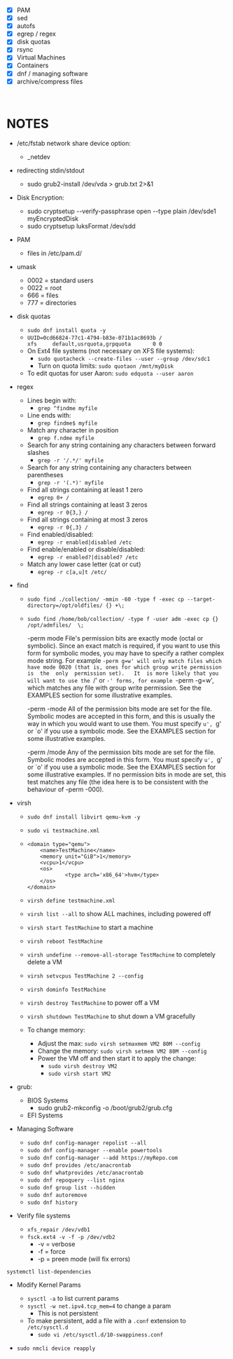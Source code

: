 - [x] PAM
- [x] sed
- [x] autofs
- [x] egrep / regex
- [x] disk quotas
- [x] rsync
- [x] Virtual Machines
- [x] Containers
- [x] dnf / managing software
- [x] archive/compress files

</br>

# NOTES

- /etc/fstab network share device option:
  - _netdev

- redirecting stdin/stdout
  - sudo grub2-install /dev/vda > grub.txt 2>&1

- Disk Encryption:
  - sudo cryptsetup --verify-passphrase open --type plain /dev/sde1 myEncryptedDisk
  - sudo cryptsetup luksFormat /dev/sdd

- PAM
  - files in /etc/pam.d/

- umask
  - 0002 = standard users
  - 0022 = root
  - 666 = files
  - 777 = directories

- disk quotas
  - `sudo dnf install quota -y`
  - `UUID=0cd66824-77c1-4794-b83e-071b1ac8693b /                       xfs     default,usrquota,grpquota       0 0`
  - On Ext4 file systems (not necessary on XFS file systems):
    - `sudo quotacheck --create-files --user --group /dev/sdc1`
    - Turn on quota limits: `sudo quotaon /mnt/myDisk`
  - To edit quotas for user Aaron: `sudo edquota --user aaron`

- regex
  - Lines begin with:
    - `grep ^findme myfile`
  - Line ends with:
    - `grep findme$ myfile`
  - Match any character in position
    - `grep f.ndme myfile`
  - Search for any string containing any characters between forward slashes
    - `grep -r '/.*/' myfile`
  - Search for any string containing any characters between parentheses
    - `grep -r '(.*)' myfile`
  - Find all strings containing at least 1 zero
    - `egrep 0+ /`
  - Find all strings containing at least 3 zeros
    - `egrep -r 0{3,} /`
  - Find all strings containing at most 3 zeros
    - `egrep -r 0{,3} /`
  - Find enabled/disabled:
    - `egrep -r enabled|disabled /etc`
  - Find enable/enabled or disable/disabled:
    - `egrep -r enabled?|disabled? /etc`
  - Match any lower case letter (cat or cut)
    - `egrep -r c[a,u]t /etc/`


- find
  - `sudo find ./collection/ -mmin -60 -type f -exec cp --target-directory=/opt/oldfiles/ {} +\;`
  - `sudo find /home/bob/collection/ -type f -user adm -exec cp {} /opt/admfiles/  \;`

       -perm mode
              File's permission bits are exactly mode (octal or symbolic).  Since an exact match is required, if you want to use this form for symbolic modes, you may have to specify a
              rather complex mode string.  For example `-perm g=w' will only match files which have mode 0020 (that is, ones for which group write permission  is  the  only  permission
              set).   It  is more likely that you will want to use the `/' or `-' forms, for example `-perm -g=w', which matches any file with group write permission.  See the EXAMPLES
              section for some illustrative examples.

       -perm -mode
              All of the permission bits mode are set for the file.  Symbolic modes are accepted in this form, and this is usually the way in which you would want  to  use  them.   You
              must specify `u', `g' or `o' if you use a symbolic mode.  See the EXAMPLES section for some illustrative examples.

       -perm /mode
              Any  of  the  permission bits mode are set for the file.  Symbolic modes are accepted in this form.  You must specify `u', `g' or `o' if you use a symbolic mode.  See the
              EXAMPLES section for some illustrative examples.  If no permission bits in mode are set, this test matches any file (the idea here is to be consistent with the  behaviour
              of -perm -000).



- virsh
  - `sudo dnf install libvirt qemu-kvm -y`
  - `sudo vi testmachine.xml`
  - ```
    <domain type="qemu">
        <name>TestMachine</name>
        <memory unit="GiB">1</memory>
        <vcpu>1</vcpu>
        <os>
                <type arch='x86_64'>hvm</type>
        </os>
    </domain>
    ```

  - `virsh define testmachine.xml`
  - `virsh list --all` to show ALL machines, including powered off
  - `virsh start TestMachine` to start a machine
  - `virsh reboot TestMachine`
  - `virsh undefine --remove-all-storage TestMachine` to completely delete a VM
  - `virsh setvcpus TestMachine 2 --config`
  - `virsh dominfo TestMachine`
  - `virsh destroy TestMachine` to power off a VM
  - `virsh shutdown TestMachine` to shut down a VM gracefully
  - To change memory:
    - Adjust the max: `sudo virsh setmaxmem VM2 80M --config`
    - Change the memory: `sudo virsh setmem VM2 80M --config`
    - Power the VM off and then start it to apply the change:
      - `sudo virsh destroy VM2`
      - `sudo virsh start VM2`

- grub:
  - BIOS Systems
    - sudo grub2-mkconfig -o /boot/grub2/grub.cfg
  - EFI Systems

- Managing Software
  - `sudo dnf config-manager repolist --all`
  - `sudo dnf config-manager --enable powertools`
  - `sudo dnf config-manager --add https://myRepo.com`
  - `sudo dnf provides /etc/anacrontab`
  - `sudo dnf whatprovides /etc/anacrontab`
  - `sudo dnf repoquery --list nginx`
  - `sudo dnf group list --hidden`
  - `sudo dnf autoremove`
  - `sudo dnf history`


- Verify file systems
  - `xfs_repair /dev/vdb1`
  - `fsck.ext4 -v -f -p /dev/vdb2`
    - -v = verbose
    - -f = force
    - -p = preen mode (will fix errors)

`systemctl list-dependencies`


- Modify Kernel Params
  - `sysctl -a` to list current params
  - `sysctl -w net.ipv4.tcp_mem=4` to change a param
    - This is not persistent
  - To make persistent, add a file with a `.conf` extension to `/etc/sysctl.d`
    - `sudo vi /etc/sysctl.d/10-swappiness.conf`


- `sudo nmcli device reapply`